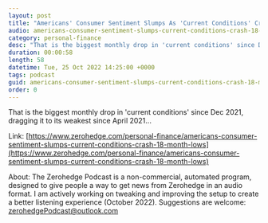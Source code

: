 ```yaml
---
layout: post
title: "Americans' Consumer Sentiment Slumps As 'Current Conditions' Crash To 18-Month Lows"
audio: americans-consumer-sentiment-slumps-current-conditions-crash-18-month-lows-1
category: personal-finance
desc: "That is the biggest monthly drop in 'current conditions' since Dec 2021, dragging it to its weakest since April 2021..."
duration: 00:00:58
length: 58
datetime: Tue, 25 Oct 2022 14:25:00 +0000
tags: podcast
guid: americans-consumer-sentiment-slumps-current-conditions-crash-18-month-lows-0
order: 0
---
```

That is the biggest monthly drop in 'current conditions' since Dec 2021, dragging it to its weakest since April 2021...

Link: [https://www.zerohedge.com/personal-finance/americans-consumer-sentiment-slumps-current-conditions-crash-18-month-lows](https://www.zerohedge.com/personal-finance/americans-consumer-sentiment-slumps-current-conditions-crash-18-month-lows)

About: The Zerohedge Podcast is a non-commercial, automated program, designed to give people a way to get news from Zerohedge in an audio format.  I am actively working on tweaking and improving the setup to create a better listening experience (October 2022).  Suggestions are welcome: [zerohedgePodcast@outlook.com](mailto:zerohedgePodcast@outlook.com)